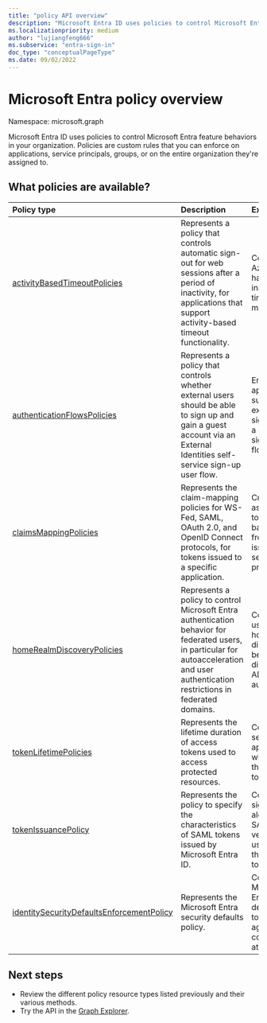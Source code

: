```yaml
---
title: "policy API overview"
description: "Microsoft Entra ID uses policies to control Microsoft Entra feature behaviors in your organization."
ms.localizationpriority: medium
author: "lujiangfeng666"
ms.subservice: "entra-sign-in"
doc_type: "conceptualPageType"
ms.date: 09/02/2022
---
```


# Microsoft Entra policy overview

Namespace: microsoft.graph

Microsoft Entra ID uses policies to control Microsoft Entra feature behaviors in your organization. Policies are custom rules that you can enforce on applications, service principals, groups, or on the entire organization they're assigned to.

## What policies are available?

| Policy type       | Description | Examples |
|:-------------|:------------|:------------|
|[activityBasedTimeoutPolicies](activityBasedTimeoutPolicy.md)| Represents a policy that controls automatic sign-out for web sessions after a period of inactivity, for applications that support activity-based timeout functionality.| Configure the Azure portal to have an inactivity timeout of 15 minutes. |
|[authenticationFlowsPolicies](authenticationflowspolicy.md)| Represents a policy that controls whether external users should be able to sign up and gain a guest account via an External Identities self-service sign-up user flow.| Enable your applications to support external users signing up via a self-service sign-up user flow. |
|[claimsMappingPolicies](claimsMappingPolicy.md)| Represents the claim-mapping policies for WS-Fed, SAML, OAuth 2.0, and OpenID Connect protocols, for tokens issued to a specific application. | Create and assign a policy to omit the basic claims from tokens issued to a service principal. |
|[homeRealmDiscoveryPolicies](homeRealmDiscoveryPolicy.md)| Represents a policy to control Microsoft Entra authentication behavior for federated users, in particular for autoacceleration and user authentication restrictions in federated domains.| Configure all users to skip home realm discovery and be routed directly to ADFS for authentication. |
|[tokenLifetimePolicies](tokenlifetimepolicy.md)|Represents the lifetime duration of access tokens used to access protected resources.| Configure a sensitive application with a shorter than default token lifetime.|
|[tokenIssuancePolicy](tokenIssuancePolicy.md)|Represents the policy to specify the characteristics of SAML tokens issued by Microsoft Entra ID.| Configure the signing algorithm or SAML token version to be used to issue the SAML token.
|[identitySecurityDefaultsEnforcementPolicy](identitysecuritydefaultsenforcementpolicy.md)|Represents the Microsoft Entra security defaults policy.| Configure the Microsoft Entra security defaults policy to protect against common attacks.

## Next steps

* Review the different policy resource types listed previously  and their various methods.
* Try the API in the [Graph Explorer](https://developer.microsoft.com/graph/graph-explorer).
